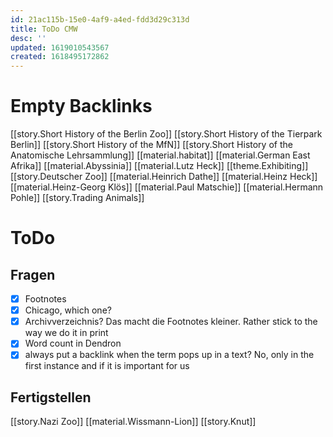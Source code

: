 ```yaml
---
id: 21ac115b-15e0-4af9-a4ed-fdd3d29c313d
title: ToDo CMW
desc: ''
updated: 1619010543567
created: 1618495172862
---
```

# Empty Backlinks

[[story.Short History of the Berlin Zoo]]
[[story.Short History of the Tierpark Berlin]]
[[story.Short History of the MfN]]
[[story.Short History of the Anatomische Lehrsammlung]]
[[material.habitat]]
[[material.German East Afrika]]
[[material.Abyssinia]]
[[material.Lutz Heck]]
[[theme.Exhibiting]]
[[story.Deutscher Zoo]]
[[material.Heinrich Dathe]]
[[material.Heinz Heck]]
[[material.Heinz-Georg Klös]]
[[material.Paul Matschie]]
[[material.Hermann Pohle]]
[[story.Trading Animals]]

# ToDo

## Fragen

- [x] Footnotes
- [x] Chicago, which one?
- [x] Archivverzeichnis? Das macht die Footnotes kleiner. Rather stick to the way we do it in print
- [x] Word count in Dendron
- [x] always put a backlink when the term pops up in a text? No, only in the first instance and if it is important for us

## Fertigstellen

[[story.Nazi Zoo]]
[[material.Wissmann-Lion]]
[[story.Knut]]

